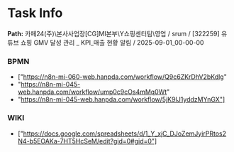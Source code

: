 # Task Info

**Path:** 카페24(주)\본사사업장\[CG]MI본부\Y쇼핑센터팀\영업 / srum / [322259] 유튜브 쇼핑 GMV 달성 관리 _ KPI_매출 현황 알림 / 2025-09-01_00-00-00

### BPMN
- ["https://n8n-mi-060-web.hanpda.com/workflow/Q9c6ZKrDhV2bKdlg"
- "https://n8n-mi-045-web.hanpda.com/workflow/ump0c9cOs4mMq0Wt"
- "https://n8n-mi-045-web.hanpda.com/workflow/5jK9IJ1yddzMYnGX"]

### WIKI
- ["https://docs.google.com/spreadsheets/d/1_Y_xjC_DJoZemJyirPRtos2N4-b5EOAKa-7HT5HcSeM/edit?gid=0#gid=0"]

